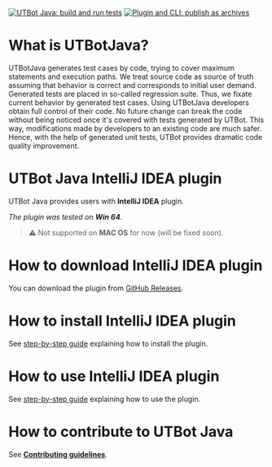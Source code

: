 [![UTBot Java: build and run tests](https://github.com/UnitTestBot/UTBotJava/actions/workflows/build-and-run-tests.yml/badge.svg)](https://github.com/UnitTestBot/UTBotJava/actions/workflows/build-and-run-tests.yml)
[![Plugin and CLI: publish as archives](https://github.com/UnitTestBot/UTBotJava/actions/workflows/publish-plugin-and-cli.yml/badge.svg)](https://github.com/UnitTestBot/UTBotJava/actions/workflows/publish-plugin-and-cli.yml)

# What is UTBotJava?

UTBotJava generates test cases by code, trying to cover maximum statements and execution paths. We treat source code as source of truth assuming that behavior is correct and corresponds to initial user demand. Generated tests are placed in so-called regression suite. Thus, we fixate current behavior by generated test cases. Using UTBotJava developers obtain full control of their code. No future change can break the code without being noticed once it's covered with tests generated by UTBot. This way, modifications made by developers to an existing code are much safer. Hence, with the help of generated unit tests, UTBot provides dramatic code quality improvement.

# UTBot Java IntelliJ IDEA plugin

UTBot Java provides users with **IntelliJ IDEA** plugin. 

_The plugin was tested on **Win 64**._

> ⚠ Not supported on **MAC OS** for now (will be fixed soon).

# How to download IntelliJ IDEA plugin

You can download the plugin from [GitHub Releases](https://github.com/UnitTestBot/UTBotJava/releases).

# How to install IntelliJ IDEA plugin

See [step-by-step guide](https://github.com/UnitTestBot/UTBotJava/wiki/intellij-idea-plugin) explaining how to install the plugin.

# How to use IntelliJ IDEA plugin

See [step-by-step guide](https://github.com/UnitTestBot/UTBotJava/wiki/Generate-tests-with-UTBot-IntelliJ-IDEA-plugin) explaining how to use the plugin.

# How to contribute to UTBot Java

See [**Contributing guidelines**](CONTRIBUTING.md).
